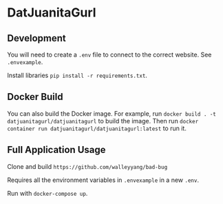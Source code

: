 # DatJuanitaGurl

## Development

You will need to create a `.env` file to connect to the correct website. See `.envexample`.

Install libraries `pip install -r requirements.txt`.

## Docker Build

You can also build the Docker image. For example, run `docker build . -t datjuanitagurl/datjuanitagurl` to build the image. Then run `docker container run datjuanitagurl/datjuanitagurl:latest` to run it.

## Full Application Usage

Clone and build `https://github.com/walleyyang/bad-bug`

Requires all the environment variables in `.envexample` in a new `.env`.

Run with `docker-compose up`.
